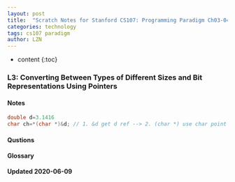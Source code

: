 ```yaml
---
layout: post
title:  "Scratch Notes for Stanford CS107: Programming Paradigm Ch03-04"
categories: technology
tags: cs107 paradigm 
author: LZN
---
```


* content
{:toc}

### L3: Converting Between Types of Different Sizes and Bit Representations Using Pointers 

#### Notes

```cpp
double d=3.1416
char ch=*(char *)&d; // 1. &d get d ref --> 2. (char *) use char point to &d --> 3. * deref by `char`
```


#### Qustions


#### Glossary



**Updated 2020-06-09**

